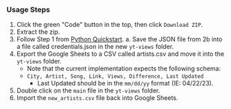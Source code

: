 ### Usage Steps
1. Click the green "Code" button in the top, then click ``Download ZIP``.
2. Extract the zip.
3. Follow Step 1 from [Python Quickstart](https://developers.google.com/youtube/v3/quickstart/python).
    a. Save the JSON file from 2b into a file called credentials.json in the new ``yt-views`` folder.
4. Export the Google Sheets to a CSV called artists.csv and move it into the ``yt-views`` folder.
    - Note that the current implementation expects the following schema:
    - ``City, Artist, Song, Link, Views, Difference, Last Updated``
        - Last Updated should be in the ``mm/dd/yy`` format (IE: 04/22/23).
5. Double click on the ``main`` file in the ``yt-views`` folder.
6. Import the ``new_artists.csv`` file back into Google Sheets.
